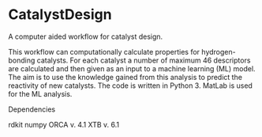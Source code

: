 # CatalystDesign
A computer aided workflow for catalyst design.

This workflow can computationally calculate properties for hydrogen-bonding catalysts. For each catalyst a number of maximum 46 descriptors are calculated and then given as an input to a machine learning (ML) model. The aim is to use the knowledge gained from this analysis to predict the reactivity of new catalysts. The code is written in Python 3. MatLab is used for the ML analysis.

Dependencies

rdkit
numpy
ORCA v. 4.1
XTB v. 6.1

